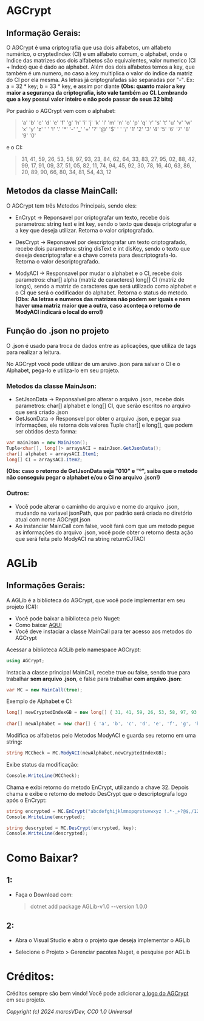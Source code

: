 # AGCrypt

## Informação Gerais:

O AGCrypt é uma criptografia que usa dois alfabetos, um alfabeto numérico, o cryptedIndex (CI) e um alfabeto comum, o alphabet, onde o Indice das matrizes dos dois alfabetos são equivalentes, valor numerico (CI + Index) que é dado ao alphabet. Além dos dois alfabetos temos a key, que também é um numero, no caso a key multiplica o valor do indice da matriz do CI por ela mesma. As letras já criptografadas são separadas por "-".
Ex: a = 32 * key; b = 33 * key, e assim por diante __(Obs: quanto maior a key maior a segurança da criptografia, isto vale também ao CI. Lembrando que a key possui valor inteiro e não pode passar de seus 32 bits)__

Por padrão o AGCrypt vem com o alphabet: 

> 'a' 'b' 'c' 'd' 'e' 'f' 'g' 'h' 'i' 'j' 'k' 'l' 'm' 'n' 'o' 'p' 'q' 'r' 's' 't' 'u' 'v' 'w' 'x' 'y' 'z' ' ' '!' '.' '*' '-' '_' '+' '?' '@' '$' ' ' '/' '1' '2' '3' '4' '5' '6' '7' '8' '9' '0'
 

e o CI: 

> 31, 41, 59, 26, 53, 58, 97, 93, 23, 84, 62, 64, 33, 83, 27, 95, 02, 88, 42, 99, 17, 91, 09, 37, 51, 05, 82, 11, 74, 94, 45, 92, 30, 78, 16, 40, 63, 86, 20, 89, 90, 66, 80, 34, 81, 54, 43, 12

## Metodos da classe MainCall:

O AGCrypt tem três Metodos Principais, sendo eles:

- EnCrypt -> Reponsavel por criptografar um texto, recebe dois parametros: string text e int key, sendo o texto que deseja criptografar e a key que deseja utilizar. Retorna o valor criptografado.
  
- DesCrypt -> Reponsavel por descriptografar um texto criptografado, recebe dois parametros: string disText e int disKey, sendo o texto que deseja descriptografar e a chave correta para descriptografa-lo. Retorna o valor descriptografado.
  
- ModyACI -> Responsavel por mudar o alphabet e o CI, recebe dois parametros: char[] alpha (matriz de caracteres) long[] CI (matriz de longs), sendo a matriz de caracteres que será utilizado como alphabet e o CI que será o codificador do alphabet. Retorna o status do metodo. __(Obs: As letras e numeros das matrizes não podem ser iguais e nem haver uma matriz maior que a outra, caso aconteça o retorno de ModyACI indicará o local do erro!)__

## Função do .json no projeto

O .json é usado para troca de dados entre as aplicações, que utiliza de tags para realizar a leitura.

No AGCrypt você pode utilizar de um aruivo .json para salvar o CI e o Alphabet, pega-lo e utiliza-lo em seu projeto.

### Metodos da classe MainJson:

- SetJsonData -> Reponsalvel pro alterar o arquivo .json, recebe dois parametros:  char[] alphabet e long[] CI, que serão escritos no arquivo que será criado .json
- GetJsonData -> Responsvel por obter o arquivo .json, e pegar sua informações, ele retorna dois valores Tuple char[] e long[], que podem ser obtidos desta forma:
```C#
var mainJson = new MainJson();
Tuple<char[], long[]> arraysACI = mainJson.GetJsonData();
char[] alphabet = arraysACI.Item1;
long[] CI = arraysACI.Item2;
```
__(Obs: caso o retorno de GetJsonData seja "010" e "º", saiba que o metodo não conseguiu pegar o alphabet e/ou o Ci no arquivo .json!)__

### Outros:

- Você pode alterar o caminho do arquivo e nome do arquivo .json, mudando na variavel jsonPath, que por padrão será criada no diretório atual com nome AGCrypt.json
- Ao instanciar MainCall com false, você fará com que um metodo pegue as informações do arquivo .json, você pode obter o retorno desta ação que será feita pelo ModyACI na string returnCJTACI
  
# AGLib

## Informações Gerais:

A AGLib é a biblioteca do AGCrypt, que você pode implementar em seu projeto (C#):
-  Você pode baixar a biblioteca pelo Nuget:
- Como baixar [AQUI](https://github.com/marcsVDev/AGCrypt?tab=readme-ov-file#como-baixar)
- Você deve instaciar a classe MainCall para ter acesso aos metodos do AGCrypt


Acessar a biblioteca AGLib pelo namespace AGCrypt:
 ```C#
using AGCrypt;
```
Instacia a classe principal MainCall, recebe true ou false, sendo true para trabalhar __sem arquivo .json__, e false para trabalhar __com arquivo .json__:
```C#
var MC = new MainCall(true);
```
Exemplo de Alphabet e CI:
```C#
long[] newCryptedIndexGB = new long[] { 31, 41, 59, 26, 53, 58, 97, 93, 23, 84, 62, 64, 33, 83, 27, 95, 02, 88, 42, 99, 17, 91, 09, 37, 51, 05, 82, 11, 74, 94, 45, 92, 30, 78, 16, 40, 63, 86, 20, 89, 90, 66, 80, 34, 81, 54, 43, 12};
        
char[] newAlphabet = new char[] { 'a', 'b', 'c', 'd', 'e', 'f', 'g', 'h', 'i', 'j', 'k', 'l', 'm', 'n', 'o', 'p', 'q', 'r', 's', 't', 'u', 'v', 'w', 'x', 'y', 'z', ' ', '!', '.', '*', '-', '_', '+', '?', '@', '$', ',', '/', '1', '2', '3', '4', '5', '6', '7', '8', '9', '0' };
```
Modifica os alfabetos pelo Metodos ModyACI e guarda seu retorno em uma string:
```C#
string MCCheck = MC.ModyACI(newAlphabet,newCryptedIndexGB);
```
Exibe status da modificação: 
```C#
Console.WriteLine(MCCheck);
```
Chama e exibi retorno do metodo EnCrypt, utilizando a chave 32. Depois chama e exibe o retorno do metodo DesCrypt que o descriptografa logo após o EnCrypt:
```C#
string encrypted = MC.EnCrypt("abcdefghijklmnopqrstuvwxyz !.*-_+?@$,/1234567890", 32);
Console.WriteLine(encrypted);

string descrypted = MC.DesCrypt(encrypted, key);
Console.WriteLine(descrypted);
```

# Como Baixar?

## 1:

- Faça o Download com:
  > dotnet add package AGLib-v1.0 --version 1.0.0

## 2:

- Abra o Visual Studio e abra o projeto que deseja implementar o AGLib

- Selecione o Projeto > Gerenciar pacotes Nuget, e pesquise por AGLib

# Créditos:

Créditos sempre são bem vindo! Você pode adicionar [a logo do AGCrypt](https://github.com/marcsVDev/AGCrypt/blob/main/agcrypt.png) em seu projeto.

*Copyright (c) 2024 marcsVDev, CC0 1.0 Universal*
